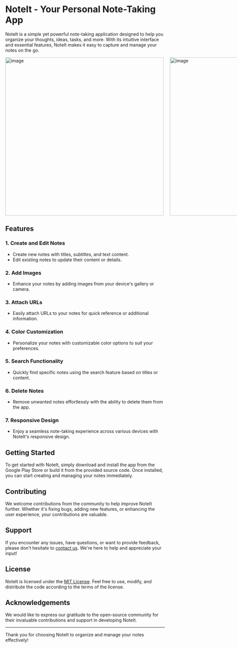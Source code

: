 # NoteIt - Your Personal Note-Taking App

NoteIt is a simple yet powerful note-taking application designed to help you organize your thoughts, ideas, tasks, and more. With its intuitive interface and essential features, NoteIt makes it easy to capture and manage your notes on the go.

<div style="display: flex; justify-content: space-between;">
    <img src="https://github.com/user-attachments/assets/f7b312bf-cfdc-4494-83e9-784ae44ce808" alt="image" style="height: 500px; margin-right: 20px;">
    <img src="https://github.com/user-attachments/assets/cf72f7f9-3d3a-4129-8f66-f979e85973a4" alt="image" style="height: 500px; margin-right: 20px;">
    <img src="https://github.com/user-attachments/assets/5464c30c-9312-49bc-9dce-bcb7ff3dbd42" alt="image" style="height: 500px;">
</div>

## Features

### 1. Create and Edit Notes
   - Create new notes with titles, subtitles, and text content.
   - Edit existing notes to update their content or details.

### 2. Add Images
   - Enhance your notes by adding images from your device's gallery or camera.

### 3. Attach URLs
   - Easily attach URLs to your notes for quick reference or additional information.

### 4. Color Customization
   - Personalize your notes with customizable color options to suit your preferences.

### 5. Search Functionality
   - Quickly find specific notes using the search feature based on titles or content.

### 6. Delete Notes
   - Remove unwanted notes effortlessly with the ability to delete them from the app.

### 7. Responsive Design
   - Enjoy a seamless note-taking experience across various devices with NoteIt's responsive design.

## Getting Started

To get started with NoteIt, simply download and install the app from the Google Play Store or build it from the provided source code. Once installed, you can start creating and managing your notes immediately.

## Contributing

We welcome contributions from the community to help improve NoteIt further. Whether it's fixing bugs, adding new features, or enhancing the user experience, your contributions are valuable.

## Support

If you encounter any issues, have questions, or want to provide feedback, please don't hesitate to [contact us](mailto:suyash096@gmail.com). We're here to help and appreciate your input!

## License

NoteIt is licensed under the [MIT License](LICENSE). Feel free to use, modify, and distribute the code according to the terms of the license.

## Acknowledgements

We would like to express our gratitude to the open-source community for their invaluable contributions and support in developing NoteIt.

---

Thank you for choosing NoteIt to organize and manage your notes effectively!
